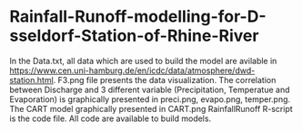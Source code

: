 # Rainfall-Runoff-modelling-for-D-sseldorf-Station-of-Rhine-River
In the Data.txt, all data which are used to build the model are avilable in https://www.cen.uni-hamburg.de/en/icdc/data/atmosphere/dwd-station.html.
F3.png file presents the data visualization.
The correlation between Discharge and 3 different variable (Precipitation, Temperatue and Evaporation) is graphically presented in preci.png, evapo.png, temper.png.
The CART model graphically presented in CART.png
RainfallRunoff R-script is the code file. All code are available to build models.
